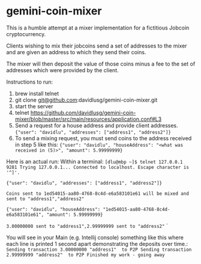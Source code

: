# gemini-coin-mixer

This is a humble attempt at a mixer implementation for a fictitious Jobcoin cryptocurrency.

Clients wishing to mix their jobcoins send a set of addresses to the mixer and are given an address to which they send their coins.

The mixer will then deposit the value of those coins minus a fee to the set of addresses which were provided by the client.


Instructions to run:

1. brew install telnet
2. git clone git@github.com:davidlusg/gemini-coin-mixer.git
3. start the server
4. telnet https://github.com/davidlusg/gemini-coin-mixer/blob/master/src/main/resources/application.conf#L3
5. Send a request for a house address and provide client addresses.
`{"user": "davidlu", "addresses": ["address1", "address2"]}`
6. To send a mixing request, you must send coins to the address received in step 5 like this:
`{"user": "davidlu", "houseAddress": "<what was received in (5)>", "amount": 5.99999999}`

Here is an actual run:
Within a terminal:
`
 [dlu@mbp ~]$ telnet 127.0.0.1 9281
 Trying 127.0.0.1...
 Connected to localhost.
 Escape character is '^]'.
 `
 
 
 `{"user": "davidlu", "addresses": ["address1", "address2"]}`
 
 `Coins sent to 1ed54015-aa80-4768-8c4d-e6a583101e61 will be mixed and sent to "address1","address2"`
 
 
 `{"user": "davidlu", "houseAddress": "1ed54015-aa80-4768-8c4d-e6a583101e61", "amount": 5.99999999}`
 
 `3.00000000 sent to "address1",2.99999999 sent to "address2"`
`

You will see in your Main (e.g. Intellij console) something like this where each line is printed 1 second apart demonstrating the deposits over time.:
`
Sending transaction 3.00000000 "address1"  to P2P
Sending transaction 2.99999999 "address2"  to P2P
Finished my work - going away`
